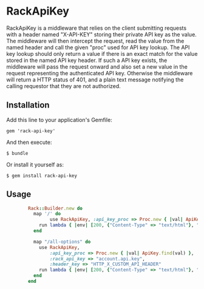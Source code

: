 # RackApiKey

RackApiKey is a middleware that relies on the client submitting requests
with a header named "X-API-KEY" storing their private API key as the value. 
The middleware will then intercept the request, read the value from the named 
header and call the given "proc" used for API key lookup. The API key lookup 
should only return a value if there is an exact match for the value stored in 
the named API key header. 
If such a API key exists, the middleware will pass the request onward and also 
set a new value in the request representing the authenticated API key. Otherwise
the middleware will return a HTTP status of 401, and a plain text message
notifying the calling requestor that they are not authorized.

## Installation

Add this line to your application's Gemfile:

    gem 'rack-api-key'

And then execute:

    $ bundle

Or install it yourself as:

    $ gem install rack-api-key

## Usage

```ruby
		Rack::Builder.new do
		  map '/' do 
				use RackApiKey, :api_key_proc => Proc.new { |val| ApiKey.find(val) }
		    run lambda { |env| [200, {"Content-Type" => "text/html"}, "Testing Middleware"] }
		  end

		  map "/all-options" do
		  	use RackApiKey, 
		  		:api_key_proc => Proc.new { |val| ApiKey.find(val) },
		  		:rack_api_key => "account.api.key",
		  		:header_key => "HTTP_X_CUSTOM_API_HEADER"
		    run lambda { |env| [200, {"Content-Type" => "text/html"}, "Testing Middleware"] }
		  end
		end
```
